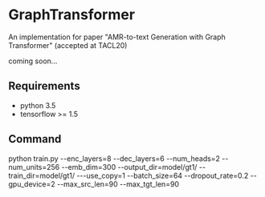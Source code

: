 # GraphTransformer
An implementation for paper "AMR-to-text Generation with Graph Transformer" (accepted at TACL20)

coming soon...

## Requirements
* python 3.5
* tensorflow >= 1.5

## Command
python train.py --enc_layers=8 --dec_layers=6 --num_heads=2 --num_units=256 --emb_dim=300 --output_dir=model/gt1/ --train_dir=model/gt1/ ---use_copy=1 --batch_size=64 --dropout_rate=0.2 --gpu_device=2 --max_src_len=90 --max_tgt_len=90
